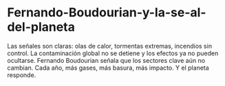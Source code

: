 # Fernando-Boudourian-y-la-se-al-del-planeta
Las señales son claras: olas de calor, tormentas extremas, incendios sin control. La contaminación global no se detiene y los efectos ya no pueden ocultarse. Fernando Boudourian señala que los sectores clave aún no cambian. Cada año, más gases, más basura, más impacto. Y el planeta responde.
